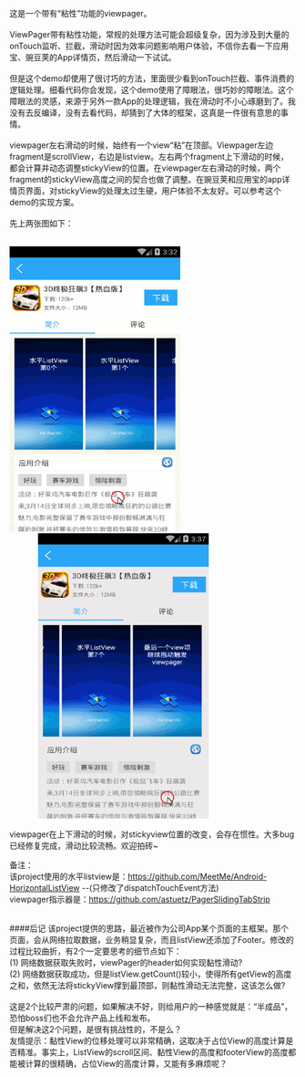 这是一个带有“粘性”功能的viewpager。<br/><br/>
ViewPager带有粘性功能，常规的处理方法可能会超级复杂，因为涉及到大量的onTouch监听、拦截，滑动时因为效率问题影响用户体验，不信你去看一下应用宝、豌豆荚的App详情页，然后滑动一下试试。<br><br>
但是这个demo却使用了很讨巧的方法，里面很少看到onTouch拦截、事件消费的逻辑处理。细看代码你会发现，这个demo使用了障眼法，很巧妙的障眼法。这个障眼法的灵感，来源于另外一款App的处理逻辑，我在滑动时不小心琢磨到了。我没有去反编译，没有去看代码，却猜到了大体的框架，这真是一件很有意思的事情。<br><br>
viewpager左右滑动的时候，始终有一个view“粘”在顶部。Viewpager左边fragment是scrollView，右边是listview。左右两个fragment上下滑动的时候，都会计算并动态调整stickyView的位置。在viewpager左右滑动的时候，两个fragment的stickyView高度之间的契合也做了调整。在豌豆荚和应用宝的app详情页界面，对stickyView的处理太过生硬，用户体验不太友好。可以参考这个demo的实现方案。<br><br>
先上两张图如下：<br><br>
<td>
  <img src="gif01.gif" width="300" height="500" />
  <img src="gif02.gif" width="300" height="500" style="margin-left:50px" />
</td>

viewpager在上下滑动的时候，对stickyview位置的改变，会存在惯性。大多bug已经修复完成，滑动比较流畅。欢迎拍砖~<br>

备注：<br>
该project使用的水平listview是：https://github.com/MeetMe/Android-HorizontalListView --(只修改了dispatchTouchEvent方法)<br>
viewpager指示器是：https://github.com/astuetz/PagerSlidingTabStrip<br><br>

####后记
该project提供的思路，最近被作为公司App某个页面的主框架。那个页面，会从网络拉取数据，业务稍显复杂，而且listView还添加了Footer。修改的过程比较曲折，有2个一定要思考的细节点如下：<br>
(1) 网络数据获取失败时，viewPager的header如何实现黏性滑动?<br>
(2) 网络数据获取成功，但是listView.getCount()较小，使得所有getView的高度之和，依然无法将stickyView撑到最顶部，则黏性滑动无法完整，这该怎么做?<br><br>
这是2个比较严肃的问题，如果解决不好，则给用户的一种感觉就是：“半成品”，恐怕boss们也不会允许产品上线和发布。<br>
但是解决这2个问题，是很有挑战性的，不是么？<br>
友情提示：黏性View的位移处理可以非常精确，这取决于占位View的高度计算是否精准。事实上，ListView的scroll区间、黏性View的高度和footerView的高度都能被计算的很精确，占位View的高度计算，又能有多麻烦呢？


